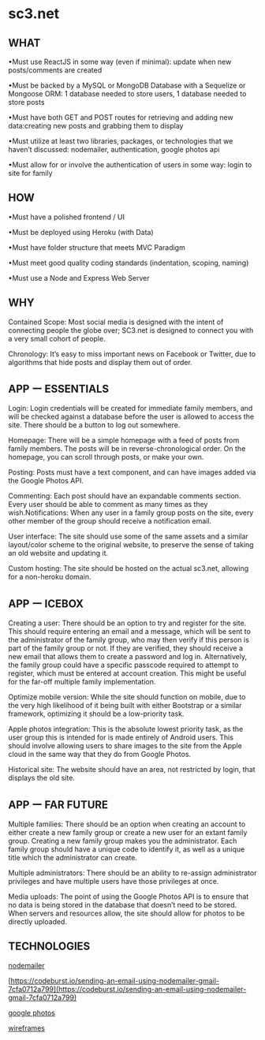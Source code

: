 sc3.net
======

## WHAT

•Must use ReactJS in some way (even if minimal): update when new posts/comments are created

  

•Must be backed by a MySQL or MongoDB Database with a Sequelize or Mongoose ORM: 1 database needed to store users, 1 database needed to store posts

  

•Must have both GET and POST routes for retrieving and adding new data:creating new posts and grabbing them to display

  

•Must utilize at least two libraries, packages, or technologies that we haven’t discussed: nodemailer, authentication, google photos api

  

•Must allow for or involve the authentication of users in some way: login to site for family

  

## HOW

•Must have a polished frontend / UI

•Must be deployed using Heroku (with Data)

•Must have folder structure that meets MVC Paradigm

•Must meet good quality coding standards (indentation, scoping, naming)

•Must use a Node and Express Web Server

  

## WHY

Contained Scope: Most social media is designed with the intent of connecting people the globe over; SC3.net is designed to connect you with a very small cohort of people.

Chronology: It’s easy to miss important news on Facebook or Twitter, due to algorithms that hide posts and display them out of order.

  

## APP ー ESSENTIALS

Login: Login credentials will be created for immediate family members, and will be checked against a database before the user is allowed to access the site. There should be a button to log out somewhere.

Homepage: There will be a simple homepage with a feed of posts from family members. The posts will be in reverse-chronological order. On the homepage, you can scroll through posts, or make your own.

Posting: Posts must have a text component, and can have images added via the Google Photos API. 

Commenting: Each post should have an expandable comments section. Every user should be able to comment as many times as they wish.Notifications: When any user in a family group posts on the site, every other member of the group should receive a notification email.

User interface: The site should use some of the same assets and a similar layout/color scheme to the original website, to preserve the sense of taking an old website and updating it.

Custom hosting: The site should be hosted on the actual sc3.net, allowing for a non-heroku domain.

  

## APP ー ICEBOX

Creating a user: There should be an option to try and register for the site. This should require entering an email and a message, which will be sent to the administrator of the family group, who may then verify if this person is part of the family group or not. If they are verified, they should receive a new email that allows them to create a password and log in. Alternatively, the family group could have a specific passcode required to attempt to register, which must be entered at account creation. This might be useful for the far-off multiple family implementation.

Optimize mobile version: While the site should function on mobile, due to the very high likelihood of it being built with either Bootstrap or a similar framework, optimizing it should be a low-priority task.

Apple photos integration: This is the absolute lowest priority task, as the user group this is intended for is made entirely of Android users. This should involve allowing users to share images to the site from the Apple cloud in the same way that they do from Google Photos.

Historical site: The website should have an area, not restricted by login, that displays the old site.

  
  

## APP ー FAR FUTURE

Multiple families: There should be an option when creating an account to either create a new family group or create a new user for an extant family group. Creating a new family group makes you the administrator. Each family group should have a unique code to identify it, as well as a unique title which the administrator can create.

Multiple administrators: There should be an ability to re-assign administrator privileges and have multiple users have those privileges at once.

Media uploads: The point of using the Google Photos API is to ensure that no data is being stored in the database that doesn’t need to be stored. When servers and resources allow, the site should allow for photos to be directly uploaded.

  
  
## TECHNOLOGIES
[nodemailer](https://nodemailer.com/about/)

[https://codeburst.io/sending-an-email-using-nodemailer-gmail-7cfa0712a799](https://codeburst.io/sending-an-email-using-nodemailer-gmail-7cfa0712a799)

[google photos](https://developers.google.com/photos/library/guides/overview)

[wireframes](https://balsamiq.cloud/suqlcpf/piiaih4)

